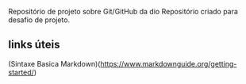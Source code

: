Repositório de projeto sobre Git/GitHub da dio
Repositório criado para desafio de projeto.

## links úteis
(Sintaxe Basica Markdown)(https://www.markdownguide.org/getting-started/)
